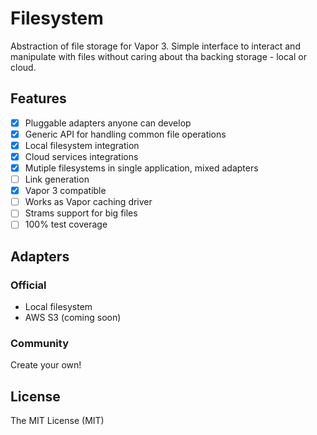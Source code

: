 # Filesystem

Abstraction of file storage for Vapor 3. Simple interface to interact and manipulate with files without caring about tha backing storage - local or cloud.

## Features

- [x] Pluggable adapters anyone can develop
- [x] Generic API for handling common file operations
- [x] Local filesystem integration
- [x] Cloud services integrations
- [x] Mutiple filesystems in single application, mixed adapters
- [ ] Link generation
- [x] Vapor 3 compatible
- [ ] Works as Vapor caching driver
- [ ] Strams support for big files
- [ ] 100% test coverage

## Adapters

### Official
- Local filesystem
- AWS S3 (coming soon)

### Community
Create your own!

## License
The MIT License (MIT)
